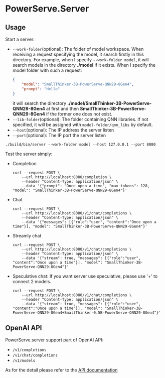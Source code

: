 # PowerServe.Server

## Usage

Start a server:
- `--work-folder`(optional): The folder of model workspace. When receiving a request specifying the model, it search firstly in this directory. For example, when I specify `--work-folder model`, it will search models in the directory **./model** if it exists. When I specify the model folder with such a request:
    ```json
    {
        "model": "SmallThinker-3B-PowerServe-QNN29-8Gen4",
        "prompt": "Hello"
    }
    ```
    it will search the directory **./model/SmallThinker-3B-PowerServe-QNN29-8Gen4** at first and then **SmallThinker-3B-PowerServe-QNN29-8Gen4** if the former one does not exist.
- `--lib-folder`(optional): The folder containing QNN libraries. If not specified, it will be assigned with `model-folder/qnn_libs` by default.
- `--host`(optional): The IP address the server listen
- `--port`(optional): The IP port the server listen
```shell
./build/bin/server --work-folder model --host 127.0.0.1 --port 8080
```

Test the server simply:
- Completion
    ```shell
    curl --request POST \
        --url http://localhost:8080/completion \
        --header "Content-Type: application/json" \
        --data '{"prompt": "Once upon a time", "max_tokens": 128, "model": "SmallThinker-3B-PowerServe-QNN29-8Gen4"}'
    ```
- Chat
    ```shell
    curl --request POST \
        --url http://localhost:8080/v1/chat/completions \
        --header "Content-Type: application/json" \
        --data '{"messages": [{"role":"user", "content":"Once upon a time"}], "model": "SmallThinker-3B-PowerServe-QNN29-8Gen4"}'
    ```
- Streamly chat
    ```shell
    curl --request POST \
        --url http://localhost:8080/v1/chat/completions \
        --header "Content-Type: application/json" \
        --data '{"stream": true, "messages": [{"role":"user", "content":"Once upon a time"}], "model": "SmallThinker-3B-PowerServe-QNN29-8Gen4"}'
    ```
- Speculative chat: If you want server use speculative, please use '+' to connect 2 models.
    ```shell
    curl --request POST \
        --url http://localhost:8080/v1/chat/completions \
        --header "Content-Type: application/json" \
        --data '{"stream": true, "messages": [{"role":"user", "content":"Once upon a time"}], "model": "SmallThinker-3B-PowerServe-QNN29-8Gen4+SmallThinker-0.5B-PowerServe-QNN29-8Gen4"}'
    ```

## OpenAI API

PowerServe.server support part of OpenAI API:
- `/v1/completions`
- `/v1/chat/completions`
- `/v1/models`

As for the detail please refer to the [API documentation](https://platform.openai.com/docs/api-reference)
